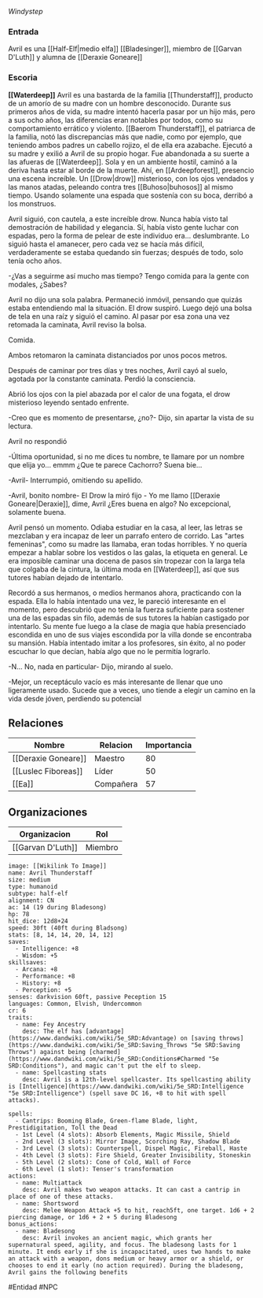 *Windystep*


### Entrada
Avril es una [[Half-Elf|medio elfa]] [[Bladesinger]], miembro de [[Garvan D'Luth]] y alumna de [[Deraxie Goneare]]

### Escoria
**[[Waterdeep]]**
Avril es una bastarda de la familia [[Thunderstaff]], producto de un amorío de su madre con un hombre desconocido. Durante sus primeros años de vida, su madre intentó hacerla pasar por un hijo más, pero a sus ocho años, las diferencias eran notables por todos, como su comportamiento errático y violento. [[Baerom Thunderstaff]], el patriarca de la familia, notó las discrepancias más que nadie, como por ejemplo, que teniendo ambos padres un cabello rojizo, el de ella era azabache.
Ejecutó a su madre y exilió a Avril de su propio hogar. Fue abandonada a su suerte a las afueras de [[Waterdeep]].
Sola y en un ambiente hostil, caminó a la deriva hasta estar al borde de la muerte. Ahí, en [[Ardeepforest]], presencio una escena increíble. Un [[Drow|drow]] misterioso, con los ojos vendados y las manos atadas, peleando contra tres [[Buhoso|buhosos]] al mismo tiempo. Usando solamente una espada que sostenía con su boca, derribó a los monstruos.

Avril siguió, con cautela, a este increíble drow. Nunca había visto tal demostración de habilidad y elegancia. Sí, había visto gente luchar con espadas, pero la forma de pelear de este individuo era... deslumbrante. Lo siguió hasta el amanecer, pero cada vez se hacía más difícil, verdaderamente se estaba quedando sin fuerzas; después de todo, solo tenía ocho años.

-¿Vas a seguirme así mucho mas tiempo? Tengo comida para la gente con modales, ¿Sabes?

Avril no dijo una sola palabra. Permaneció inmóvil, pensando que quizás estaba entendiendo mal la situación. El drow suspiró. Luego dejó una bolsa de tela en una raíz y siguió el camino. Al pasar por esa zona una vez retomada la caminata, Avril reviso la bolsa.

Comida. 

Ambos retomaron la caminata distanciados por unos pocos metros.

Después de caminar por tres días y tres noches, Avril cayó al suelo, agotada por la constante caminata. Perdió la consciencia.

Abrió los ojos con la piel abazada por el calor de una fogata, el drow misterioso leyendo sentado enfrente.

-Creo que es momento de presentarse, ¿no?- Dijo, sin apartar la vista de su lectura.

Avril no respondió

-Última oportunidad, si no me dices tu nombre, te llamare por un nombre que elija yo... emmm ¿Que te parece Cachorro? Suena bie...

-Avril- Interrumpió, omitiendo su apellido.

-Avril, bonito nombre- El Drow la miró fijo - Yo me llamo [[Deraxie Goneare|Deraxie]], dime, Avril ¿Eres buena en algo? No excepcional, solamente buena.

Avril pensó un momento. Odiaba estudiar en la casa, al leer, las letras se mezclaban y era incapaz de leer un parrafo entero de corrido. Las "artes femeninas", como su madre las llamaba, eran todas horribles. Y no quería empezar a hablar sobre los vestidos o las galas, la etiqueta en general. Le era imposible caminar una docena de pasos sin tropezar con la larga tela que colgaba de la cintura, la última moda en [[Waterdeep]], así que sus tutores habían dejado de intentarlo.

Recordó a sus hermanos, o medios hermanos ahora, practicando con la espada. Ella lo había intentado una vez, le pareció interesante en el momento, pero descubrió que no tenía la fuerza suficiente para sostener una de las espadas sin filo, además de sus tutores la habían castigado por intentarlo. Su mente fue luego a la clase de magia que había presenciado escondida en uno de sus viajes escondida por la villa donde se encontraba su mansión. Había intentado imitar a los profesores, sin éxito, al no poder escuchar lo que decían, había algo que no le permitía lograrlo.

-N... No, nada en particular- Dijo, mirando al suelo.

-Mejor, un receptáculo vacío es más interesante de llenar que uno ligeramente usado. Sucede que a veces, uno tiende a elegir un camino en la vida desde jóven, perdiendo su potencial 

## Relaciones

| Nombre              | Relacion  | Importancia |
| ------------------- | --------- | ----------- |
| [[Deraxie Goneare]] | Maestro   | 80          |
| [[Luslec Fiboreas]] | Líder     | 50          |
| [[Ea]]              | Compañera | 57            |

## Organizaciones

| Organizacion      | Rol     | 
| ----------------- | ------- | 
| [[Garvan D'Luth]] | Miembro | 


```statblock
image: [[Wikilink To Image]]
name: Avril Thunderstaff
size: medium
type: humanoid
subtype: half-elf
alignment: CN
ac: 14 (19 during Bladesong)
hp: 78
hit_dice: 12d8+24
speed: 30ft (40ft during Bladsong)
stats: [8, 14, 14, 20, 14, 12]
saves:
  - Intelligence: +8
  - Wisdom: +5
skillsaves:
  - Arcana: +8
  - Performance: +8
  - History: +8
  - Perception: +5
senses: darkvision 60ft, passive Peception 15
languages: Common, Elvish, Undercommon 
cr: 6
traits:
  - name: Fey Ancestry
    desc: The elf has [advantage](https://www.dandwiki.com/wiki/5e_SRD:Advantage) on [saving throws](https://www.dandwiki.com/wiki/5e_SRD:Saving_Throws "5e SRD:Saving Throws") against being [charmed](https://www.dandwiki.com/wiki/5e_SRD:Conditions#Charmed "5e SRD:Conditions"), and magic can't put the elf to sleep.
  - name: Spellcasting stats
    desc: Avril is a 12th-level spellcaster. Its spellcasting ability is [Intelligence](https://www.dandwiki.com/wiki/5e_SRD:Intelligence "5e SRD:Intelligence") (spell save DC 16, +8 to hit with spell attacks).

spells: 
  - Cantrips: Booming Blade, Green-flame Blade, light, Prestidigitation, Toll the Dead
  - 1st Level (4 slots): Absorb Elements, Magic Missile, Shield
  - 2nd Level (3 slots): Mirror Image, Scorching Ray, Shadow Blade
  - 3rd Level (3 slots): Counterspell, Dispel Magic, Fireball, Haste
  - 4th Level (3 slots): Fire Shield, Greater Invisibility, Stoneskin
  - 5th Level (2 slots): Cone of Cold, Wall of Force
  - 6th Level (1 slot): Tenser's transformation
actions:
  - name: Multiattack
    desc: Avril makes two weapon attacks. It can cast a cantrip in place of one of these attacks.
  - name: Shortsword
    desc: Melee Weapon Attack +5 to hit, reach5ft, one target. 1d6 + 2 piercing damage, or 1d6 + 2 + 5 during Bladesong
bonus_actions:
  - name: Bladesong
    desc: Avril invokes an ancient magic, which grants her supernatural speed, agility, and focus. The bladesong lasts for 1 minute. It ends early if she is incapacitated, uses two hands to make an attack with a weapon, dons medium or heavy armor or a shield, or chooses to end it early (no action required). During the bladesong, Avril gains the following benefits
```



#Entidad #NPC

